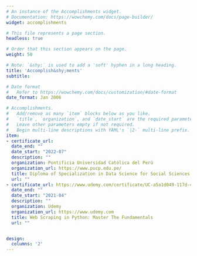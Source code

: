 ```yaml
---
# An instance of the Accomplishments widget.
# Documentation: https://wowchemy.com/docs/page-builder/
widget: accomplishments

# This file represents a page section.
headless: true

# Order that this section appears on the page.
weight: 50

# Note: `&shy;` is used to add a 'soft' hyphen in a long heading.
title: 'Accomplish&shy;ments'
subtitle:

# Date format
#   Refer to https://wowchemy.com/docs/customization/#date-format
date_format: Jan 2006

# Accomplishments.
#   Add/remove as many `item` blocks below as you like.
#   `title`, `organization`, and `date_start` are the required parameters.
#   Leave other parameters empty if not required.
#   Begin multi-line descriptions with YAML's `|2-` multi-line prefix.
item:
- certificate_url: 
  date_end: ""
  date_start: "2022-07"
  description: ""
  organization: Pontificia Universidad Católica del Perú
  organization_url: https://www.pucp.edu.pe/
  title: Diploma of Specialization in Data Science for Social Sciences and Public Management
  url: ""
- certificate_url: https://www.udemy.com/certificate/UC-a5a1d049-117d-40db-8b06-748458d8d0a4/
  date_end: ""
  date_start: "2021-04"
  description: ""
  organization: Udemy
  organization_url: https://www.udemy.com
  title: Web Scraping in Python: Master The Fundamentals
  url: ""


design:
  columns: '2' 
---
```

